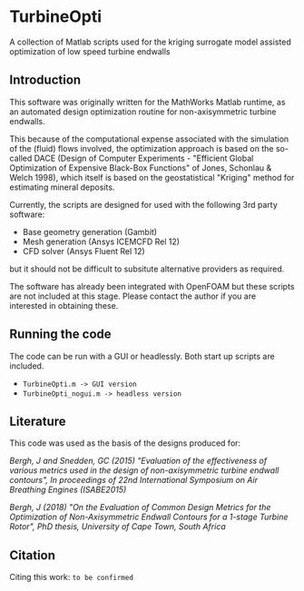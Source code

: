 # TurbineOpti
A collection of Matlab scripts used for the kriging surrogate model assisted optimization of low speed turbine endwalls

## Introduction
This software was originally written for the MathWorks Matlab runtime, as an automated design optimization routine for non-axisymmetric turbine endwalls. 

This because of the computational expense associated with the simulation of the (fluid) flows involved, the optimization approach is based on the so-called DACE (Design of Computer Experiments - "Efficient Global Optimization of Expensive Black-Box Functions" of Jones, Schonlau & Welch 1998), which itself is based on the geostatistical "Kriging" method for estimating mineral deposits. 

Currently, the scripts are designed for used with the following 3rd party software:

* Base geometry generation (Gambit)
* Mesh generation (Ansys ICEMCFD Rel 12)
* CFD solver (Ansys Fluent Rel 12)

but it should not be difficult to subsitute alternative providers as required. 

The software has already been integrated with OpenFOAM but these scripts are not included at this stage. Please contact the author if you are interested in obtaining these. 

## Running the code
The code can be run with a GUI or headlessly. Both start up scripts are included. 

* `TurbineOpti.m -> GUI version`
* `TurbineOpti_nogui.m -> headless version`

## Literature
This code was used as the basis of the designs produced for:

_Bergh, J and Snedden, GC (2015) "Evaluation of the effectiveness of various metrics used in the design of non-axisymmetric turbine endwall contours", In proceedings of 22nd International Symposium on Air Breathing Engines (ISABE2015)_

_Bergh, J (2018) "On the Evaluation of Common Design Metrics for the Optimization of Non-Axisymmetric Endwall Contours for a 1-stage Turbine Rotor", PhD thesis, University of Cape Town, South Africa_


## Citation
Citing this work:
    `to be confirmed`